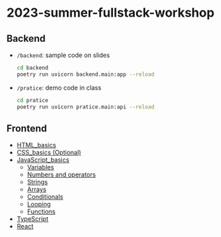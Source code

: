 # 2023-summer-fullstack-workshop

## Backend

- `/backend`: sample code on slides

  ```bash
  cd backend
  poetry run uvicorn backend.main:app --reload
  ```

- `/pratice`: demo code in class

  ```bash
  cd pratice
  poetry run uvicorn pratice.main:api --reload
  ```

## Frontend

- [HTML_basics](https://developer.mozilla.org/en-US/docs/Learn/Getting_started_with_the_web/HTML_basics)
- [CSS_basics (Optional)](https://developer.mozilla.org/en-US/docs/Learn/Getting_started_with_the_web/CSS_basics)
- [JavaScript_basics](https://developer.mozilla.org/en-US/docs/Learn/Getting_started_with_the_web/JavaScript_basics)
  - [Variables](https://developer.mozilla.org/en-US/docs/Learn/JavaScript/First_steps/Variables)
  - [Numbers and operators](https://developer.mozilla.org/en-US/docs/Learn/JavaScript/First_steps/Math)
  - [Strings](https://developer.mozilla.org/en-US/docs/Learn/JavaScript/First_steps/Strings)
  - [Arrays](https://developer.mozilla.org/en-US/docs/Learn/JavaScript/First_steps/Arrays)
  - [Conditionals](https://developer.mozilla.org/en-US/docs/Learn/JavaScript/Building_blocks/conditionals)
  - [Looping](https://developer.mozilla.org/en-US/docs/Learn/JavaScript/Building_blocks/Looping_code)
  - [Functions](https://developer.mozilla.org/en-US/docs/Learn/JavaScript/Building_blocks/Functions)
- [TypeScript](https://www.typescriptlang.org/docs/handbook/typescript-in-5-minutes.html)
- [React](https://developer.mozilla.org/en-US/docs/Learn/Tools_and_testing/Client-side_JavaScript_frameworks/React_getting_started)

